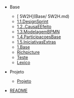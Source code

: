 
- Base
  - [ 5W2H](Base/ 5W2H.md)
  - [1.1.DesignSprint](Base/1.1.DesignSprint.md)
  - [1.2..CausaEEfeito](Base/1.2..CausaEEfeito.md)
  - [1.3.ModelagemBPMN](Base/1.3.ModelagemBPMN.md)
  - [1.4.ParticipacoesBase](Base/1.4.ParticipacoesBase.md)
  - [1.5.IniciativasExtras](Base/1.5.IniciativasExtras.md)
  - [1.Base](Base/1.Base.md)
  - [Richpicture](Base/Richpicture.md)
  - [Teste](Base/assets/Teste.md)
  - [Lexico](Base/lexico.md)

- Projeto
  - [Projeto](Projeto/Projeto.md)

- [README](README.md)
